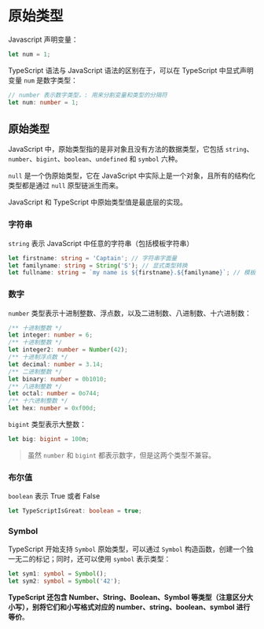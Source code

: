# 原始类型

Javascript 声明变量：

```javascript
let num = 1;
```

TypeScript 语法与 JavaScript 语法的区别在于，可以在 TypeScript 中显式声明变量 `num` 是数字类型：

```typescript
// number 表示数字类型，: 用来分割变量和类型的分隔符
let num: number = 1;
```

## 原始类型

JavaScript 中，原始类型指的是非对象且没有方法的数据类型，它包括 `string`、`number`、`bigint`、`boolean`、`undefined` 和 `symbol` 六种。

`null` 是一个伪原始类型，它在 JavaScript 中实际上是一个对象，且所有的结构化类型都是通过 `null` 原型链派生而来。

JavaScript 和 TypeScript 中原始类型值是最底层的实现。

### 字符串

`string` 表示 JavaScript 中任意的字符串（包括模板字符串）

```typescript
let firstname: string = 'Captain'; // 字符串字面量
let familyname: string = String('S'); // 显式类型转换
let fullname: string = `my name is ${firstname}.${familyname}`; // 模板字符串
```

### 数字

`number` 类型表示十进制整数、浮点数，以及二进制数、八进制数、十六进制数：

```typescript
/** 十进制整数 */
let integer: number = 6;
/** 十进制整数 */
let integer2: number = Number(42);
/** 十进制浮点数 */
let decimal: number = 3.14;
/** 二进制整数 */
let binary: number = 0b1010;
/** 八进制整数 */
let octal: number = 0o744;
/** 十六进制整数 */
let hex: number = 0xf00d;
```

`bigint` 类型表示大整数：

```typescript
let big: bigint = 100n;
```

> 虽然 `number` 和 `bigint` 都表示数字，但是这两个类型不兼容。

### 布尔值

`boolean` 表示 True 或者 False

```typescript
let TypeScriptIsGreat: boolean = true;
```

### Symbol
TypeScript 开始支持 `Symbol` 原始类型，可以通过 `Symbol` 构造函数，创建一个独一无二的标记；同时，还可以使用 `symbol` 表示类型：

```typescript
let sym1: symbol = Symbol();
let sym2: symbol = Symbol('42');
```

**TypeScript 还包含 Number、String、Boolean、Symbol 等类型（注意区分大小写），别将它们和小写格式对应的 number、string、boolean、symbol 进行等价**。
